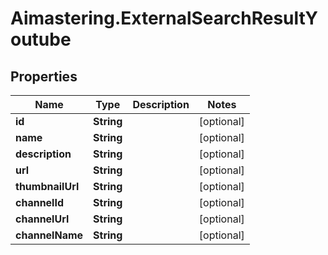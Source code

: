 # Aimastering.ExternalSearchResultYoutube

## Properties
Name | Type | Description | Notes
------------ | ------------- | ------------- | -------------
**id** | **String** |  | [optional] 
**name** | **String** |  | [optional] 
**description** | **String** |  | [optional] 
**url** | **String** |  | [optional] 
**thumbnailUrl** | **String** |  | [optional] 
**channelId** | **String** |  | [optional] 
**channelUrl** | **String** |  | [optional] 
**channelName** | **String** |  | [optional] 


